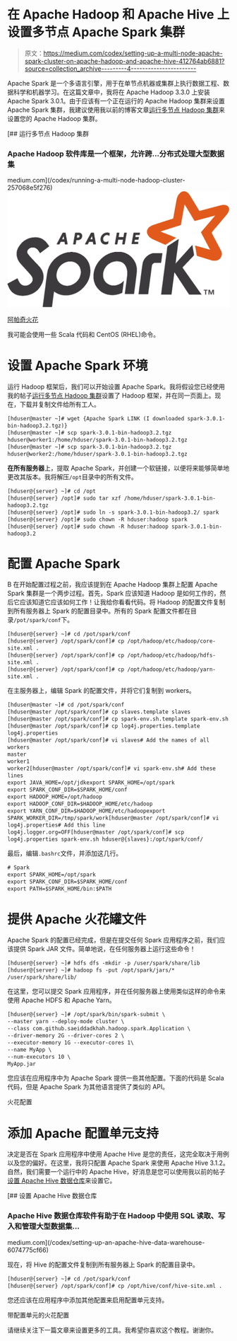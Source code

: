 # 在 Apache Hadoop 和 Apache Hive 上设置多节点 Apache Spark 集群

> 原文：<https://medium.com/codex/setting-up-a-multi-node-apache-spark-cluster-on-apache-hadoop-and-apache-hive-412764ab6881?source=collection_archive---------4----------------------->

Apache Spark 是一个多语言引擎，用于在单节点机器或集群上执行数据工程、数据科学和机器学习。在这篇文章中，我将在 Apache Hadoop 3.3.0 上安装 Apache Spark 3.0.1。由于应该有一个正在运行的 Apache Hadoop 集群来设置 Apache Spark 集群，我建议使用我以前的博客文章[运行多节点 Hadoop 集群](/codex/running-a-multi-node-hadoop-cluster-257068e5f276)来设置您的 Apache Hadoop 集群。

[](/codex/running-a-multi-node-hadoop-cluster-257068e5f276) [## 运行多节点 Hadoop 集群

### Apache Hadoop 软件库是一个框架，允许跨…分布式处理大型数据集

medium.com](/codex/running-a-multi-node-hadoop-cluster-257068e5f276) ![](img/77bfcf3609332118c17be3500c66cc41.png)

[阿帕奇火花](https://spark.apache.org/)

我可能会使用一些 Scala 代码和 CentOS (RHEL)命令。

# 设置 Apache Spark 环境

运行 Hadoop 框架后，我们可以开始设置 Apache Spark。我将假设您已经使用我的帖子[运行多节点 Hadoop 集群](/codex/running-a-multi-node-hadoop-cluster-257068e5f276)设置了 Hadoop 框架，并在同一页面上。现在，下载并复制文件给所有工人。

```
[hduser@master ~]# wget {Apache Spark LINK (I downloaded spark-3.0.1-bin-hadoop3.2.tgz)}
[hduser@master ~]# scp spark-3.0.1-bin-hadoop3.2.tgz hduser@worker1:/home/hduser/spark-3.0.1-bin-hadoop3.2.tgz
[hduser@master ~]# scp spark-3.0.1-bin-hadoop3.2.tgz hduser@worker2:/home/hduser/spark-3.0.1-bin-hadoop3.2.tgz
```

**在所有服务器**上，提取 Apache Spark，并创建一个软链接，以便将来能够简单地更改其版本。我将解压`/opt`目录中的所有文件。

```
[hduser@{server} ~]# cd /opt
[hduser@{server} /opt]# sudo tar xzf /home/hduser/spark-3.0.1-bin-hadoop3.2.tgz
[hduser@{server} /opt]# sudo ln -s spark-3.0.1-bin-hadoop3.2/ spark
[hduser@{server} /opt]# sudo chown -R hduser:hadoop spark
[hduser@{server} /opt]# sudo chown -R hduser:hadoop spark-3.0.1-bin-hadoop3.2
```

# 配置 Apache Spark

B 在开始配置过程之前，我应该提到在 Apache Hadoop 集群上配置 Apache Spark 集群是一个两步过程。首先，Spark 应该知道 Hadoop 是如何工作的，然后它应该知道它应该如何工作！让我给你看看代码。将 Hadoop 的配置文件复制到所有服务器上 Spark 的配置目录中。所有的 Spark 配置文件都在目录`/pot/spark/conf`下。

```
[hduser@{server} ~]# cd /pot/spark/conf
[hduser@{server} /opt/spark/conf]# cp /opt/hadoop/etc/hadoop/core-site.xml .
[hduser@{server} /opt/spark/conf]# cp /opt/hadoop/etc/hadoop/hdfs-site.xml .
[hduser@{server} /opt/spark/conf]# cp /opt/hadoop/etc/hadoop/yarn-site.xml .
```

在主服务器上，编辑 Spark 的配置文件，并将它们复制到 workers。

```
[hduser@master ~]# cd /pot/spark/conf
[hduser@master /opt/spark/conf]# cp slaves.template slaves
[hduser@master /opt/spark/conf]# cp spark-env.sh.template spark-env.sh
[hduser@master /opt/spark/conf]# cp log4j.properties.template log4j.properties
[hduser@master /opt/spark/conf]# vi slaves# Add the names of all workers
master
worker1
worker2[hduser@master /opt/spark/conf]# vi spark-env.sh# Add these lines
export JAVA_HOME=/opt/jdkexport SPARK_HOME=/opt/spark
export SPARK_CONF_DIR=$SPARK_HOME/conf
export HADOOP_HOME=/opt/hadoop
export HADOOP_CONF_DIR=$HADOOP_HOME/etc/hadoop
export YARN_CONF_DIR=$HADOOP_HOME/etc/hadoopexport SPARK_WORKER_DIR=/tmp/spark/work[hduser@master /opt/spark/conf]# vi log4j.properties# Add this line
log4j.logger.org=OFF[hduser@master /opt/spark/conf]# scp log4j.properties spark-env.sh hduser@{slaves}:/opt/spark/conf/
```

最后，编辑`.bashrc`文件，并添加这几行。

```
# Spark
export SPARK_HOME=/opt/spark
export SPARK_CONF_DIR=$SPARK_HOME/conf
export PATH=$SPARK_HOME/bin:$PATH
```

# 提供 Apache 火花罐文件

Apache Spark 的配置已经完成，但是在提交任何 Spark 应用程序之前，我们应该提供 Spark JAR 文件。简单地说，在任何服务器上运行这些命令！

```
[hduser@{server} ~]# hdfs dfs -mkdir -p /user/spark/share/lib
[hduser@{server} ~]# hadoop fs -put /opt/spark/jars/* /user/spark/share/lib/
```

在这里，您可以提交 Spark 应用程序，并在任何服务器上使用类似这样的命令来使用 Apache HDFS 和 Apache Yarn。

```
[hduser@{server} ~]# /opt/spark/bin/spark-submit \
--master yarn --deploy-mode cluster \
--class com.github.saeiddadkhah.hadoop.spark.Application \
--driver-memory 2G --driver-cores 2 \
--executor-memory 1G --executor-cores 1\
--name MyApp \
--num-executors 10 \
MyApp.jar
```

您应该在应用程序中为 Apache Spark 提供一些其他配置。下面的代码是 Scala 代码，但是 Apache Spark 为其他语言提供了类似的 API。

火花配置

# 添加 Apache 配置单元支持

决定是否在 Spark 应用程序中使用 Apache Hive 是您的责任，这完全取决于用例以及您的偏好。在这里，我将只配置 Apache Spark 来使用 Apache Hive 3.1.2。自然，我们需要一个运行中的 Apache Hive，好消息是您可以使用我以前的帖子[设置 Apache Hive 数据仓库](/codex/setting-up-an-apache-hive-data-warehouse-6074775cf66)来设置它。

[](/codex/setting-up-an-apache-hive-data-warehouse-6074775cf66) [## 设置 Apache Hive 数据仓库

### Apache Hive 数据仓库软件有助于在 Hadoop 中使用 SQL 读取、写入和管理大型数据集…

medium.com](/codex/setting-up-an-apache-hive-data-warehouse-6074775cf66) 

现在，将 Hive 的配置文件复制到所有服务器上 Spark 的配置目录中。

```
[hduser@{server} ~]# cd /pot/spark/conf
[hduser@{server} /opt/spark/conf]# cp /opt/hive/conf/hive-site.xml .
```

您还应该在应用程序中添加其他配置来启用配置单元支持。

带配置单元的火花配置

请继续关注下一篇文章来设置更多的工具。我希望你喜欢这个教程。谢谢你。